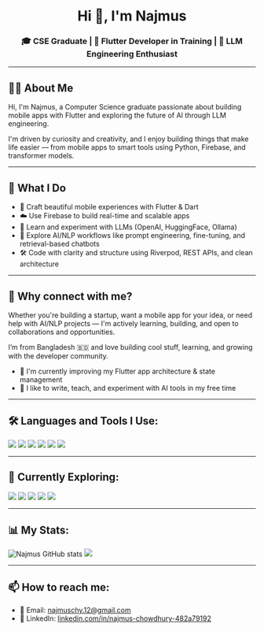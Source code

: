 <h1 align="center">Hi 👋, I'm Najmus</h1>
<h3 align="center">
  🎓 CSE Graduate | 📱 Flutter Developer in Training | 🤖 LLM Engineering Enthusiast
</h3>


---

## 🧑‍💻 About Me

Hi, I'm Najmus, a Computer Science graduate passionate about building mobile apps with Flutter and exploring the future of AI through LLM engineering.

I'm driven by curiosity and creativity, and I enjoy building things that make life easier — from mobile apps to smart tools using Python, Firebase, and transformer models.

---

## 🔧 What I Do

- 📱 Craft beautiful mobile experiences with Flutter & Dart  
- ☁️ Use Firebase to build real-time and scalable apps  
- 🤖 Learn and experiment with LLMs (OpenAI, HuggingFace, Ollama)  
- 🧠 Explore AI/NLP workflows like prompt engineering, fine-tuning, and retrieval-based chatbots  
- 🛠️ Code with clarity and structure using Riverpod, REST APIs, and clean architecture  

---

## 🌟 Why connect with me?

Whether you're building a startup, want a mobile app for your idea, or need help with AI/NLP projects — I'm actively learning, building, and open to collaborations and opportunities.

I’m from Bangladesh 🇧🇩 and love building cool stuff, learning, and growing with the developer community.

- 🔄 I'm currently improving my Flutter app architecture & state management  
- 💬 I like to write, teach, and experiment with AI tools in my free time

---

## 🛠️ Languages and Tools I Use:
<p align="left">
  <img src="https://img.shields.io/badge/Dart-0175C2?style=for-the-badge&logo=dart&logoColor=white" />
  <img src="https://img.shields.io/badge/Flutter-02569B?style=for-the-badge&logo=flutter&logoColor=white" />
  <img src="https://img.shields.io/badge/Firebase-FFCA28?style=for-the-badge&logo=firebase&logoColor=black" />
  <img src="https://img.shields.io/badge/GitHub-181717?style=for-the-badge&logo=github&logoColor=white" />
  <img src="https://img.shields.io/badge/Python-3776AB?style=for-the-badge&logo=python&logoColor=white" />
  <img src="https://img.shields.io/badge/C++-00599C?style=for-the-badge&logo=c%2B%2B&logoColor=white" />
</p>

---

## 🔭 Currently Exploring:
<p align="left">
  <img src="https://img.shields.io/badge/HuggingFace-FFBF00?style=for-the-badge&logo=huggingface&logoColor=black" />
  <img src="https://img.shields.io/badge/OpenAI-412991?style=for-the-badge&logo=openai&logoColor=white" />
  <img src="https://img.shields.io/badge/PyTorch-EE4C2C?style=for-the-badge&logo=pytorch&logoColor=white" />
  <img src="https://img.shields.io/badge/Jupyter-F37626?style=for-the-badge&logo=jupyter&logoColor=white" />
  <img src="https://img.shields.io/badge/Ollama-000000?style=for-the-badge&logo=appveyor&logoColor=white" />
</p>

---

## 📊 My Stats:

<p align="left">
  <img src="https://github-readme-stats.vercel.app/api?username=najmuschy&show_icons=true&theme=radical" alt="Najmus GitHub stats" />
  <img src="https://github-readme-stats.vercel.app/api/top-langs/?username=najmuschy&layout=compact&theme=radical" />
</p>

---

## 📫 How to reach me:
- 💌 Email: najmuschy.12@gmail.com  
- 💼 LinkedIn: [linkedin.com/in/najmus-chowdhury-482a79192](https://linkedin.com/in/najmus-chowdhury-482a79192)
